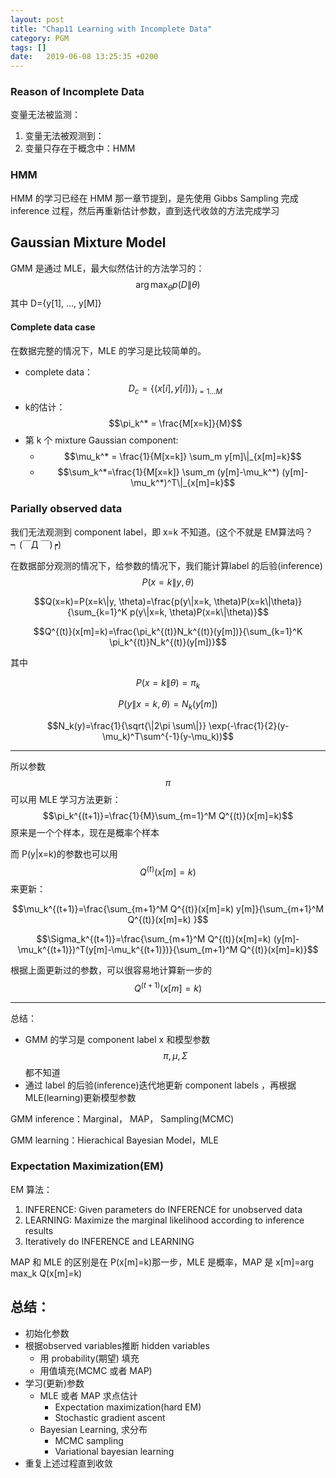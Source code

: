 ```yaml
---
layout: post
title: "Chap11 Learning with Incomplete Data"
category: PGM
tags: []
date:   2019-06-08 13:25:35 +0200
---
```


### Reason of Incomplete Data

变量无法被监测：

1. 变量无法被观测到：
2. 变量只存在于概念中：HMM

### HMM

HMM 的学习已经在 HMM 那一章节提到，是先使用 Gibbs Sampling 完成 inference 过程，然后再重新估计参数，直到迭代收敛的方法完成学习

## Gaussian Mixture Model

GMM 是通过 MLE，最大似然估计的方法学习的：$$\arg \max_\theta p(D\|\theta)$$其中 D={y[1], …, y[M]}

#### Complete data case

在数据完整的情况下，MLE 的学习是比较简单的。

- complete data：$$D_c=\{(x[i], y[i])\}_{i=1…M}$$ 
- k的估计：$$\pi_k^* = \frac{M[x=k]}{M}$$
- 第 k 个 mixture Gaussian component:
  - $$\mu_k^* = \frac{1}{M[x=k]} \sum_m y[m]\|_{x[m]=k}$$
  - $$\sum_k^*=\frac{1}{M[x=k]} \sum_m (y[m]-\mu_k^*) (y[m]-\mu_k^*)^T\|_{x[m]=k}$$

### Parially observed data

我们无法观测到 component label，即 x=k 不知道。(这个不就是 EM算法吗？┑(￣Д ￣)┍)

在数据部分观测的情况下，给参数的情况下，我们能计算label 的后验(inference) $$P(x=k\|y, \theta)$$

$$Q(x=k)=P(x=k\|y, \theta)=\frac{p(y\|x=k, \theta)P(x=k\|\theta)}{\sum_{k=1}^K p(y\|x=k, \theta)P(x=k\|\theta)}$$

$$Q^{(t)}(x[m]=k)=\frac{\pi_k^{(t)}N_k^{(t)}(y[m])}{\sum_{k=1}^K \pi_k^{(t)}N_k^{(t)}(y[m])}$$ 

其中

$$P(x=k\|\theta)=\pi_k$$

$$P(y\|x=k, \theta)=N_k(y[m])$$ 

$$N_k(y)=\frac{1}{\sqrt{\|2\pi \sum\|}} \exp(-\frac{1}{2}(y-\mu_k)^T\sum^{-1}(y-\mu_k))$$

------

所以参数$$\pi$$可以用 MLE 学习方法更新：$$\pi_k^{(t+1)}=\frac{1}{M}\sum_{m=1}^M Q^{(t)}(x[m]=k)$$ 原来是一个个样本，现在是概率个样本

而 P(y\|x=k)的参数也可以用 $$Q^{(t)}(x[m]=k)$$来更新：

$$\mu_k^{(t+1)}=\frac{\sum_{m+1}^M Q^{(t)}(x[m]=k) y[m]}{\sum_{m+1}^M Q^{(t)}(x[m]=k) }$$

$$\Sigma_k^{(t+1)}=\frac{\sum_{m+1}^M Q^{(t)}(x[m]=k) (y[m]-\mu_k^{(t+1)})^T(y[m]-\mu_k^{(t+1)})}{\sum_{m+1}^M Q^{(t)}(x[m]=k)}$$ 

根据上面更新过的参数，可以很容易地计算新一步的$$Q^{(t+1)}(x[m]=k)$$ 

------

总结：

- GMM 的学习是 component label x 和模型参数$$\pi, \mu, \Sigma$$都不知道
- 通过 label 的后验(inference)迭代地更新 component labels ，再根据 MLE(learning)更新模型参数

GMM inference：Marginal， MAP， Sampling(MCMC)

GMM learning：Hierachical Bayesian Model，MLE

### Expectation Maximization(EM)

EM 算法：

1. INFERENCE: Given parameters do INFERENCE for unobserved data
2. LEARNING: Maximize the marginal likelihood according to inference results
3. Iteratively do INFERENCE and LEARNING

MAP 和 MLE 的区别是在 P(x[m]=k)那一步，MLE 是概率，MAP 是 x[m]=arg max_k Q(x[m]=k) 

## 总结：

- 初始化参数
- 根据observed variables推断 hidden variables
  - 用 probability(期望) 填充
  - 用值填充(MCMC 或者 MAP)
- 学习(更新)参数
  - MLE 或者 MAP 求点估计
    - Expectation maximization(hard EM)
    - Stochastic gradient ascent
  - Bayesian Learning, 求分布
    - MCMC sampling
    - Variational bayesian learning
- 重复上述过程直到收敛